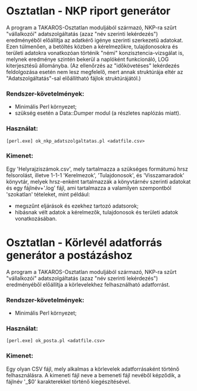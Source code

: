 # Osztatlan - NKP riport generátor

A program a TAKAROS-Osztatlan moduljából származó, NKP-ra szűrt "vállalkozói" adatszolgáltatás (azaz "név szerinti lekérdezés") eredményéből előállítja az adatkérő igénye szerinti szerkezetű adatokat. Ezen túlmenően, a betöltés közben a kérelmezőkre, tulajdonosokra és területi adatokra vonatkozóan történik "némi" konzisztencia-vizsgálat is, melynek eredménye szintén bekerül a naplóként funkcionáló, LOG kiterjesztésű állományba. (Az ellenőrzés az "időkövetéses" lekérdezés feldolgozása esetén nem lesz megfelelő, mert annak struktúrája eltér az "Adatszolgáltatás"-sal előállítható fájlok struktúrájától.)

### Rendszer-követelmények:
* Minimális Perl környezet;
* szükség esetén a Data::Dumper modul (a részletes naplózás miatt).

### Használat:
```
[perl.exe] ok_nkp_adatszolgaltatas.pl <adatfile.csv>
```
### Kimenet:
Egy 'Helyrajziszámok.csv', mely tartalmazza a szükséges formátumú hrsz felsorolást, illetve 1-1-1 'Kerelmezok', 'Tulajdonosok', és 'Visszamaradok' könyvtár, melyek hrsz-enként tartalmazzák a könyvtárnév szerinti adatokat és egy fájlnév+'.log' fájl, ami  tartalmazza a valamilyen szempontból 'szokatlan' tételeket, mint például:
* megszűnt eljárások és ezekhez tartozó adatsorok;
* hibásnak vélt adatok a kérelmezők, tulajdonosok és területi adatok vonatkozásában.


# Osztatlan - Körlevél adatforrás generátor a postázáshoz

A program a TAKAROS-Osztatlan moduljából származó, NKP-ra szűrt "vállalkozói" adatszolgáltatás (azaz "név szerinti lekérdezés") eredményéből előállítja a körlevelekhez felhasználható adatforrást.

### Rendszer-követelmények:
* Minimális Perl környezet;

### Használat:
```
[perl.exe] ok_posta.pl <adatfile.csv>
```

### Kimenet:
Egy olyan CSV fájl, mely alkalmas a körlevelek adatforrásaként történő felhasználásra. A kimeneti fájl neve a bemeneti fájl nevéből képződik,
a fájlnév '_$0' karakterekkel történő kiegészítésével.
